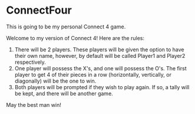 # ConnectFour
This is going to be my personal Connect 4 game.

Welcome to my version of Connect 4! Here are the rules:
1. There will be 2 players. These players will be given the option to have their own name, however, by default will be called Player1 and Player2 respectively.
2. One player will possess the X's, and one will possess the O's. The first player to get 4 of their pieces in a row (horizontally, vertically, or diagonally) will be the one to win.
3. Both players will be prompted if they wish to play again. If so, a tally will be kept, and there will be another game.

May the best man win!

